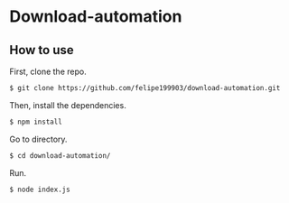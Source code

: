 # Download-automation

## How to use

First, clone the repo.

```bash
$ git clone https://github.com/felipe199903/download-automation.git
```

Then, install the dependencies.

```bash
$ npm install
```

Go to directory.

```bash
$ cd download-automation/
```

Run.

```bash
$ node index.js
```
